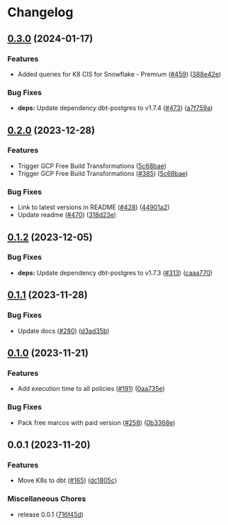 # Changelog

## [0.3.0](https://github.com/cloudquery/policies-premium/compare/transformation-k8s-compliance-premium-v0.2.0...transformation-k8s-compliance-premium-v0.3.0) (2024-01-17)


### Features

* Added queries for K8 CIS for Snowflake - Premium ([#459](https://github.com/cloudquery/policies-premium/issues/459)) ([388e42e](https://github.com/cloudquery/policies-premium/commit/388e42e93d4007710c2c753c7105aaaa5948f112))


### Bug Fixes

* **deps:** Update dependency dbt-postgres to v1.7.4 ([#473](https://github.com/cloudquery/policies-premium/issues/473)) ([a7f759a](https://github.com/cloudquery/policies-premium/commit/a7f759aaf50a0a9e308fd6be378811a0097925c2))

## [0.2.0](https://github.com/cloudquery/policies-premium/compare/transformation-k8s-compliance-premium-v0.1.2...transformation-k8s-compliance-premium-v0.2.0) (2023-12-28)


### Features

* Trigger GCP Free Build Transformations ([5c68bae](https://github.com/cloudquery/policies-premium/commit/5c68bae0f30e4e57db5774300488d4b6ddd42c3b))
* Trigger GCP Free Build Transformations ([#385](https://github.com/cloudquery/policies-premium/issues/385)) ([5c68bae](https://github.com/cloudquery/policies-premium/commit/5c68bae0f30e4e57db5774300488d4b6ddd42c3b))


### Bug Fixes

* Link to latest versions in README ([#428](https://github.com/cloudquery/policies-premium/issues/428)) ([44901a2](https://github.com/cloudquery/policies-premium/commit/44901a2be3ada54606fc928010ae9a15aaff7173))
* Update readme ([#470](https://github.com/cloudquery/policies-premium/issues/470)) ([318d23e](https://github.com/cloudquery/policies-premium/commit/318d23e43bae5439d08f5e9a2bc7812257cd3ab6))

## [0.1.2](https://github.com/cloudquery/policies-premium/compare/transformation-k8s-compliance-premium-v0.1.1...transformation-k8s-compliance-premium-v0.1.2) (2023-12-05)


### Bug Fixes

* **deps:** Update dependency dbt-postgres to v1.7.3 ([#313](https://github.com/cloudquery/policies-premium/issues/313)) ([caaa770](https://github.com/cloudquery/policies-premium/commit/caaa770ed3ea2b4285a2d4af851bb05f1449e9b0))

## [0.1.1](https://github.com/cloudquery/policies-premium/compare/transformation-k8s-compliance-premium-v0.1.0...transformation-k8s-compliance-premium-v0.1.1) (2023-11-28)


### Bug Fixes

* Update docs ([#280](https://github.com/cloudquery/policies-premium/issues/280)) ([d3ad35b](https://github.com/cloudquery/policies-premium/commit/d3ad35bc6ac54875e124632194e38b04e490bec9))

## [0.1.0](https://github.com/cloudquery/policies-premium/compare/transformation-k8s-compliance-premium-v0.0.1...transformation-k8s-compliance-premium-v0.1.0) (2023-11-21)


### Features

* Add execution time to all policies ([#191](https://github.com/cloudquery/policies-premium/issues/191)) ([0aa735e](https://github.com/cloudquery/policies-premium/commit/0aa735ee397a1f290a1226df378e25d4050289f9))


### Bug Fixes

* Pack free marcos with paid version ([#258](https://github.com/cloudquery/policies-premium/issues/258)) ([0b3368e](https://github.com/cloudquery/policies-premium/commit/0b3368eca9dfb22f031fa943830560c014bf02e8))

## 0.0.1 (2023-11-20)


### Features

* Move K8s to dbt ([#165](https://github.com/cloudquery/policies-premium/issues/165)) ([dc1805c](https://github.com/cloudquery/policies-premium/commit/dc1805cb5892518c0a2e99adfdc4f381684eaf26))


### Miscellaneous Chores

* release 0.0.1 ([716f45d](https://github.com/cloudquery/policies-premium/commit/716f45dc654f0e3e1adcfaa4c8d387177b8b930e))
